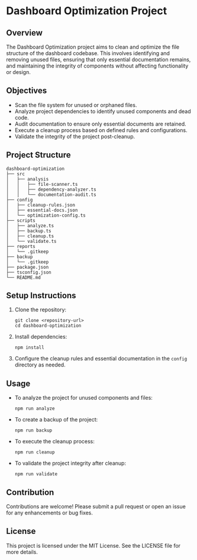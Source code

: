 # Dashboard Optimization Project

## Overview
The Dashboard Optimization project aims to clean and optimize the file structure of the dashboard codebase. This involves identifying and removing unused files, ensuring that only essential documentation remains, and maintaining the integrity of components without affecting functionality or design.

## Objectives
- Scan the file system for unused or orphaned files.
- Analyze project dependencies to identify unused components and dead code.
- Audit documentation to ensure only essential documents are retained.
- Execute a cleanup process based on defined rules and configurations.
- Validate the integrity of the project post-cleanup.

## Project Structure
```
dashboard-optimization
├── src
│   ├── analysis
│   │   ├── file-scanner.ts
│   │   ├── dependency-analyzer.ts
│   │   └── documentation-audit.ts
├── config
│   ├── cleanup-rules.json
│   ├── essential-docs.json
│   └── optimization-config.ts
├── scripts
│   ├── analyze.ts
│   ├── backup.ts
│   ├── cleanup.ts
│   └── validate.ts
├── reports
│   └── .gitkeep
├── backup
│   └── .gitkeep
├── package.json
├── tsconfig.json
└── README.md
```

## Setup Instructions
1. Clone the repository:
   ```
   git clone <repository-url>
   cd dashboard-optimization
   ```

2. Install dependencies:
   ```
   npm install
   ```

3. Configure the cleanup rules and essential documentation in the `config` directory as needed.

## Usage
- To analyze the project for unused components and files:
  ```
  npm run analyze
  ```

- To create a backup of the project:
  ```
  npm run backup
  ```

- To execute the cleanup process:
  ```
  npm run cleanup
  ```

- To validate the project integrity after cleanup:
  ```
  npm run validate
  ```

## Contribution
Contributions are welcome! Please submit a pull request or open an issue for any enhancements or bug fixes.

## License
This project is licensed under the MIT License. See the LICENSE file for more details.
